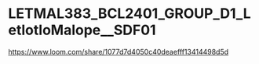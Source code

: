 # LETMAL383_BCL2401_GROUP_D1_LetlotloMalope__SDF01
https://www.loom.com/share/1077d7d4050c40deaefff13414498d5d
